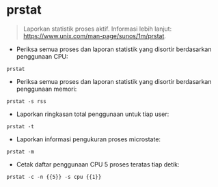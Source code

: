 # prstat

> Laporkan statistik proses aktif.
> Informasi lebih lanjut: <https://www.unix.com/man-page/sunos/1m/prstat>.

- Periksa semua proses dan laporan statistik yang disortir berdasarkan penggunaan CPU:

`prstat`

- Periksa semua proses dan laporan statistik yang disortir berdasarkan penggunaan memori:

`prstat -s rss`

- Laporkan ringkasan total penggunaan untuk tiap user:

`prstat -t`

- Laporkan informasi pengukuran proses microstate:

`prstat -m`

- Cetak daftar penggunaan CPU 5 proses teratas tiap detik:

`prstat -c -n {{5}} -s cpu {{1}}`
